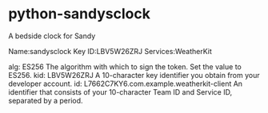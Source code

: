 # python-sandysclock
A bedside clock for Sandy

Name:sandysclock
Key ID:LBV5W26ZRJ
Services:WeatherKit

alg: ES256
The algorithm with which to sign the token. Set the value to ES256.
kid: LBV5W26ZRJ
A 10-character key identifier you obtain from your developer account.
id: L7662C7KY6.com.example.weatherkit-client
An identifier that consists of your 10-character Team ID and Service ID, separated by a period.
